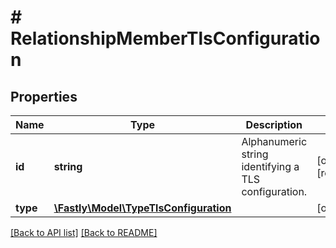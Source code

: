 # # RelationshipMemberTlsConfiguration

## Properties

Name | Type | Description | Notes
------------ | ------------- | ------------- | -------------
**id** | **string** | Alphanumeric string identifying a TLS configuration. | [optional] [readonly]
**type** | [**\Fastly\Model\TypeTlsConfiguration**](TypeTlsConfiguration.md) |  | [optional]

[[Back to API list]](../../README.md#endpoints) [[Back to README]](../../README.md)
